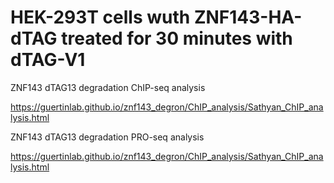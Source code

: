 # HEK-293T cells wuth ZNF143-HA-dTAG treated for 30 minutes with dTAG-V1

ZNF143 dTAG13 degradation ChIP-seq analysis 

https://guertinlab.github.io/znf143_degron/ChIP_analysis/Sathyan_ChIP_analysis.html

ZNF143 dTAG13 degradation PRO-seq analysis

https://guertinlab.github.io/znf143_degron/ChIP_analysis/Sathyan_ChIP_analysis.html
